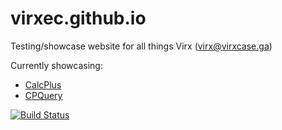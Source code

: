 # virxec.github.io
Testing/showcase website for all things Virx (virx@virxcase.ga)

Currently showcasing:
 - [CalcPlus](https://github.com/virxec/calcplus)
 - [CPQuery](https://github.com/virxec/cpquery)

[![Build Status](https://travis-ci.com/VirxEC/virxec.github.io.svg?branch=master)](https://travis-ci.com/VirxEC/virxec.github.io)
